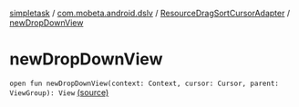 [simpletask](../../index.md) / [com.mobeta.android.dslv](../index.md) / [ResourceDragSortCursorAdapter](index.md) / [newDropDownView](.)

# newDropDownView

`open fun newDropDownView(context: Context, cursor: Cursor, parent: ViewGroup): View` [(source)](https://github.com/mpcjanssen/simpletask-android/blob/master/src/main/java/com/mobeta/android/dslv/ResourceDragSortCursorAdapter.java#L113)